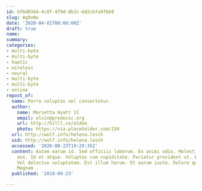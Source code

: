 ```yaml
---
id: bf6d03d4-4c0f-479d-8b3c-6d2cbfa9fbb9
slug: Ag9vNo
date: '2020-04-01T00:00:00Z'
draft: true
name: 
summary: 
categories:
- multi-byte
- multi-byte
- haptic
- wireless
- neural
- multi-byte
- multi-byte
- online
repost_of:
  name: Porro voluptas vel consectetur.
  author:
    name: Marietta Hyatt II
    email: elvin@predovic.org
    url: http://hilll.co/alden
    photo: https://via.placeholder.com/150
  url: http://wolf.info/helena.lesch
  uid: http://wolf.info/helena.lesch
  accessed: '2020-08-23T19:29:35Z'
  content: Autem earum id. Sed officiis laborum. Ex animi odio. Molestias voluptates
    eos. Id et atque. Voluptas cum cupiditate. Pariatur provident ut. Et quo quisquam.
    Vel delectus voluptatem. Est illum harum. Et earum iusto. Dolore quisquam similique.
    Magnam .
  published: '2018-09-23'

---
```



